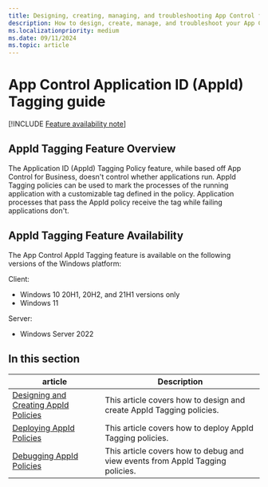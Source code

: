 ```yaml
---
title: Designing, creating, managing, and troubleshooting App Control for Business AppId Tagging policies
description: How to design, create, manage, and troubleshoot your App Control AppId Tagging policies
ms.localizationpriority: medium
ms.date: 09/11/2024
ms.topic: article
---
```


# App Control Application ID (AppId) Tagging guide

[!INCLUDE [Feature availability note](../includes/feature-availability-note.md)]

## AppId Tagging Feature Overview

The Application ID (AppId) Tagging Policy feature, while based off App Control for Business, doesn't control whether applications run. AppId Tagging policies can be used to mark the processes of the running application with a customizable tag defined in the policy. Application processes that pass the AppId policy receive the tag while failing applications don't.

## AppId Tagging Feature Availability

The App Control AppId Tagging feature is available on the following versions of the Windows platform:

Client:
- Windows 10 20H1, 20H2, and 21H1 versions only
- Windows 11

Server:
- Windows Server 2022

## In this section

| article | Description |
| - | - |
| [Designing and Creating AppId Policies](design-create-appid-tagging-policies.md) | This article covers how to design and create AppId Tagging policies. |
| [Deploying AppId Policies](deploy-appid-tagging-policies.md) | This article covers how to deploy AppId Tagging policies. |
| [Debugging AppId Policies](debugging-operational-guide-appid-tagging-policies.md) | This article covers how to debug and view events from AppId Tagging policies. |
